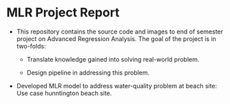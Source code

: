 # MLR Project Report 

- This repository contains the source code and images to end of semester project on Advanced Regression Analysis. The goal of the project is in two-folds: 

  - Translate knowledge gained into solving real-world problem. 

  - Design pipeline in addressing this problem. 

- Developed MLR model to address water-quality problem at beach site: Use case hunntington beach site. 
